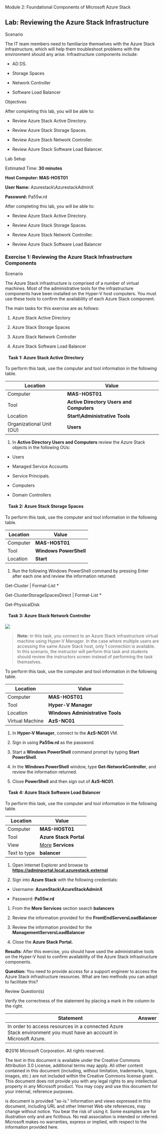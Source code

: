 Module 2: Foundational Components of Microsoft Azure Stack

Lab: Reviewing the Azure Stack Infrastructure
---------------------------------------------

Scenario

The IT team members need to familiarize themselves with the Azure Stack
infrastructure, which will help them troubleshoot problems with the environment
should any arise. Infrastructure components include:

-   AD DS.

-   Storage Spaces

-   Network Controller

-   Software Load Balancer

Objectives

After completing this lab, you will be able to:

-   Review Azure Stack Active Directory.

-   Review Azure Stack Storage Spaces.

-   Review Azure Stack Network Controller.

-   Review Azure Stack Software Load Balancer.

Lab Setup

Estimated Time: **30 minutes**

**Host Computer: MAS-HOST01**

**User Name:** Azurestack\\AzurestackAdminX

**Password:** Pa55w.rd

After completing this lab, you will be able to:

-   Review Azure Stack Active Directory.

-   Review Azure Stack Storage Spaces.

-   Review Azure Stack Network Controller.

-   Review Azure Stack Software Load Balancer

### Exercise 1: Reviewing the Azure Stack Infrastructure Components

Scenario

The Azure Stack infrastructure is comprised of a number of virtual machines.
Most of the administrative tools for the infrastructure components have been
installed on the Hyper-V host computers. You must use these tools to confirm the
availability of each Azure Stack component.

The main tasks for this exercise are as follows:

1. Azure Stack Active Directory

2. Azure Stack Storage Spaces

3. Azure Stack Network Controller

4. Azure Stack Software Load Balancer

####   Task 1: Azure Stack Active Directory

To perform this task, use the computer and tool information in the following
table.

| Location                 | Value                                    |
|--------------------------|------------------------------------------|
| Computer                 | **MAS-HOST01**                           |
| Tool                     | **Active Directory Users and Computers** |
| Location                 | **Start\\Administrative Tools**          |
| Organizational Unit (OU) | **Users**                                |

1.  In **Active Directory Users and Computers** review the Azure Stack objects
    in the following OUs:

-   Users

-   Managed Service Accounts

-   Service Principals.

-   Computers

-   Domain Controllers

####   Task 2: Azure Stack Storage Spaces

To perform this task, use the computer and tool information in the following
table.

| Location | Value                  |
|----------|------------------------|
| Computer | **MAS-HOST01**         |
| Tool     | **Windows PowerShell** |
| Location | **Start**              |

1.  Run the following Windows PowerShell command by pressing Enter after each
    one and review the information returned:

Get-Cluster \| Format-List \*

Get-ClusterStorageSpacesDirect \| Format-List \*

Get-PhysicalDisk

####   Task 3: Azure Stack Network Controller

![](media/6d654d37fc3b91e5a5db729bec505e80.png)

>   **Note:** In this task, you connect to an Azure Stack infrastructure virtual
>   machine using Hyper-V Manager. In the case where multiple users are
>   accessing the same Azure Stack host, only 1 connection is available. In this
>   scenario, the instructor will perform this task and students should review
>   the instructors screen instead of performing the task themselves.

To perform this task, use the computer and tool information in the following
table.

| Location        | Value                            |
|-----------------|----------------------------------|
| Computer        | **MAS-HOST01**                   |
| Tool            | **Hyper-V Manager**              |
| Location        | **Windows Administrative Tools** |
| Virtual Machine | **AzS-NC01**                     |

1.  In **Hyper-V Manager**, connect to the **AzS-NC01** VM.

2.  Sign in using **Pa55w.rd** as the password.

3.  Start a **Windows PowerShell** command prompt by typing **Start
    PowerShell**.

4.  In the **Windows PowerShell** window, type **Get-NetworkController**, and
    review the information returned.

5.  Close **PowerShell** and then sign out of **AzS-NC01**.

####   Task 4: Azure Stack Software Load Balancer

To perform this task, use the computer and tool information in the following
table.

| Location     | Value                                                                         |
|--------------|-------------------------------------------------------------------------------|
| Computer     | **MAS-HOST01**                                                                |
| Tool         | **Azure Stack Portal**                                                        |
| View         | [More](file:///\\CONTOSO-DC1\Media\System%20Center%202012%20SP1) **Services** |
| Text to type | **balancer**                                                                  |

1.  Open Internet Explorer and browse to
    **https://adminportal.local.azurestack.external**

2.  Sign into **Azure Stack** with the following credentials:

-   Username: **AzureStack\\AzureStackAdminX**

-   Password: **Pa55w.rd**

1.  From the **More Services** section search **balancers**

2.  Review the information provided for the **FrontEndServersLoadBalancer**

3.  Review the information provided for the **ManagementServersLoadBalancer**

4.  Close the **Azure Stack Portal.**

**Results**: After this exercise, you should have used the administrative tools
on the Hyper-V host to confirm availability of the Azure Stack infrastructure
components.

**Question:** You need to provide access for a support engineer to access the
Azure Stack infrastructure resources. What are two methods you can adopt to
facilitate this?

Review Question(s)

Verify the correctness of the statement by placing a mark in the column to the
right.

| Statement                                                                                                        | Answer |
|------------------------------------------------------------------------------------------------------------------|--------|
| In order to access resources in a connected Azure Stack environment you must have an account in Microsoft Azure. |        |

©2016 Microsoft Corporation. All rights reserved.

The text in this document is available under the Creative Commons Attribution
3.0 License, additional terms may apply. All other content contained in this
document (including, without limitation, trademarks, logos, images, etc.) are
not included within the Creative Commons license grant. This document does not
provide you with any legal rights to any intellectual property in any Microsoft
product. You may copy and use this document for your internal, reference
purposes.

is document is provided "as-is." Information and views expressed in this
document, including URL and other Internet Web site references, may change
without notice. You bear the risk of using it. Some examples are for
illustration only and are fictitious. No real association is intended or
inferred. Microsoft makes no warranties, express or implied, with respect to the
information provided here.
